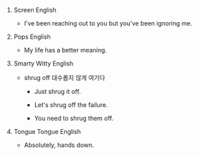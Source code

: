1. Screen English

    - I've been reaching out to you but you've been ignoring me.

2. Pops English

    - My life has a better meaning.

3. Smarty Witty English

    - shrug off 대수롭지 않게 여기다

        - Just shrug it off.

        - Let's shrug off the failure.

        - You need to shrug them off.

4. Tongue Tongue English

    - Absolutely, hands down.

    